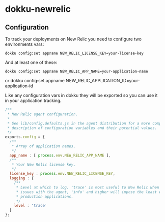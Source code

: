 # dokku-newrelic

## Configuration

To track your deployments on New Relic you need to configure two environments vars:

    dokku config:set appname NEW_RELIC_LICENSE_KEY=your-license-key

And at least one of these:

    dokku config:set appname NEW_RELIC_APP_NAME=your-application-name
or 
    dokku config:set appname NEW_RELIC_APPLICATION_ID=your-application-id

Like any configuration vars in dokku they will be exported so you can use it in your
application tracking.

```js
/**
 * New Relic agent configuration.
 *
 * See lib/config.defaults.js in the agent distribution for a more complete
 * description of configuration variables and their potential values.
 */
exports.config = {
  /**
   * Array of application names.
   */
  app_name : [ process.env.NEW_RELIC_APP_NAME ],
  /**
   * Your New Relic license key.
   */
  license_key : process.env.NEW_RELIC_LICENSE_KEY,
  logging : {
    /**
     * Level at which to log. 'trace' is most useful to New Relic when diagnosing
     * issues with the agent, 'info' and higher will impose the least overhead on
     * production applications.
     */
    level : 'trace'
  }
};
```

